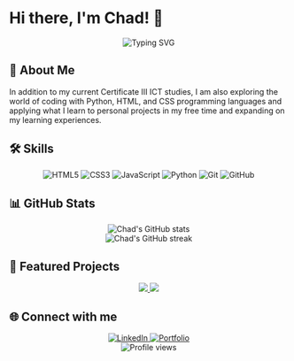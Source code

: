 # Hi there, I'm Chad! 👋

<div align="center">
  <img src="https://readme-typing-svg.herokuapp.com?font=Fira+Code&pause=1000&color=00FF00&background=000000&center=true&vCenter=true&width=435&lines=IT+Enthusiast+%26+Student;Always+learning+new+technologies; Exploring+the+world+of+web+development;Open+source+contributor" alt="Typing SVG" />
</div>

## 🚀 About Me

In addition to my current Certificate III ICT studies, I am also exploring the world of coding with Python, HTML, and CSS programming languages and applying what I learn to personal projects in my free time and expanding on my learning experiences.

## 🛠️ Skills

<div align="center">

![HTML5](https://img.shields.io/badge/-HTML5-E34F26?style=flat-square&logo=html5&logoColor=white)
![CSS3](https://img.shields.io/badge/-CSS3-1572B6?style=flat-square&logo=css3)
![JavaScript](https://img.shields.io/badge/-JavaScript-black?style=flat-square&logo=javascript)
![Python](https://img.shields.io/badge/-Python-black?style=flat-square&logo=Python)
![Git](https://img.shields.io/badge/-Git-black?style=flat-square&logo=git)
![GitHub](https://img.shields.io/badge/-GitHub-181717?style=flat-square&logo=github)

</div>

## 📊 GitHub Stats

<div align="center">
  <img src="https://github-readme-stats.vercel.app/api?username=CClifton-63&show_icons=true&theme=radical" alt="Chad's GitHub stats" />
</div>

<div align="center">
  <img src="https://github-readme-streak-stats.herokuapp.com/?user=CClifton-63&theme=dark" alt="Chad's GitHub streak" />
</div>

## 🌟 Featured Projects

<div align="center">
  <a href="https://github.com/CClifton-63/My-Portfolio-Project">
    <img src="https://github-readme-stats.vercel.app/api/pin/?username=CClifton-63&repo=My-Portfolio-Project&theme=dark" />
  </a>
  <a href="https://github.com/CClifton-63/ICTWEB431">
    <img src="https://github-readme-stats.vercel.app/api/pin/?username=CClifton-63&repo=ICTWEB431&theme=dark" />
  </a>
</div>

## 🌐 Connect with me

<div align="center">
  <a href="https://linkedin.com/in/chadc1137" target="_blank">
    <img src="https://img.shields.io/badge/LinkedIn-%230077B5.svg?&style=flat-square&logo=linkedin&logoColor=white" alt="LinkedIn">
  </a>
  <a href="https://cclifton-63.github.io/My-Portfolio-Project/" target="_blank">
    <img src="https://img.shields.io/badge/Portfolio-%23000000.svg?&style=flat-square&logo=firefox&logoColor=white" alt="Portfolio">
  </a>
</div>

<div align="center">
  <img src="https://komarev.com/ghpvc/?username=CClifton-63&color=blueviolet&style=flat-square&label=Profile+Views" alt="Profile views" />
</div>
